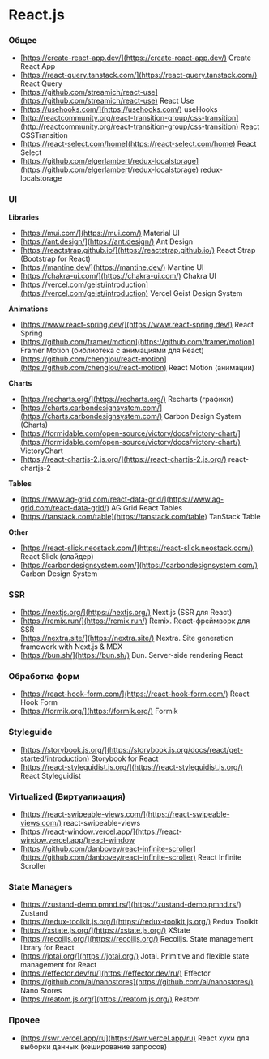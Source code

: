 # React.js

### Общее

- [https://create-react-app.dev/](https://create-react-app.dev/) Create React App
- [https://react-query.tanstack.com/](https://react-query.tanstack.com/) React Query
- [https://github.com/streamich/react-use](https://github.com/streamich/react-use) React Use
- [https://usehooks.com/](https://usehooks.com/) useHooks
- [http://reactcommunity.org/react-transition-group/css-transition](http://reactcommunity.org/react-transition-group/css-transition) React CSSTransition
- [https://react-select.com/home](https://react-select.com/home) React Select
- [https://github.com/elgerlambert/redux-localstorage](https://github.com/elgerlambert/redux-localstorage) redux-localstorage

### UI

**Libraries**

- [https://mui.com/](https://mui.com/) Material UI
- [https://ant.design/](https://ant.design/) Ant Design
- [https://reactstrap.github.io/](https://reactstrap.github.io/) React Strap (Bootstrap for React)
- [https://mantine.dev/](https://mantine.dev/) Mantine UI
- [https://chakra-ui.com/](https://chakra-ui.com/) Chakra UI
- [https://vercel.com/geist/introduction](https://vercel.com/geist/introduction) Vercel Geist Design System

**Animations**

- [https://www.react-spring.dev/](https://www.react-spring.dev/) React Spring
- [https://github.com/framer/motion](https://github.com/framer/motion) Framer Motion (библиотека с анимациями для React)
- [https://github.com/chenglou/react-motion](https://github.com/chenglou/react-motion) React Motion (анимации)

**Charts**

- [https://recharts.org/](https://recharts.org/) Recharts (графики)
- [https://charts.carbondesignsystem.com/](https://charts.carbondesignsystem.com/) Carbon Design System (Charts)
- [https://formidable.com/open-source/victory/docs/victory-chart/](https://formidable.com/open-source/victory/docs/victory-chart/) VictoryChart
- [https://react-chartjs-2.js.org/](https://react-chartjs-2.js.org/) react-chartjs-2

**Tables**

- [https://www.ag-grid.com/react-data-grid/](https://www.ag-grid.com/react-data-grid/) AG Grid React Tables
- [https://tanstack.com/table](https://tanstack.com/table) TanStack Table

**Other**

- [https://react-slick.neostack.com/](https://react-slick.neostack.com/) React Slick (слайдер)
- [https://carbondesignsystem.com/](https://carbondesignsystem.com/) Carbon Design System

### SSR

- [https://nextjs.org/](https://nextjs.org/) Next.js (SSR для React)
- [https://remix.run/](https://remix.run/) Remix. React-фреймворк для SSR
- [https://nextra.site/](https://nextra.site/) Nextra. Site generation framework with Next.js & MDX
- [https://bun.sh/](https://bun.sh/) Bun. Server-side rendering React

### Обработка форм

- [https://react-hook-form.com/](https://react-hook-form.com/) React Hook Form
- [https://formik.org/](https://formik.org/) Formik

### Styleguide

- [https://storybook.js.org/](https://storybook.js.org/docs/react/get-started/introduction) Storybook for React
- [https://react-styleguidist.js.org/](https://react-styleguidist.js.org/) React Styleguidist

### Virtualized (Виртуализация)

- [https://react-swipeable-views.com/](https://react-swipeable-views.com/) react-swipeable-views
- [https://react-window.vercel.app/](https://react-window.vercel.app/)react-window
- [https://github.com/danbovey/react-infinite-scroller](https://github.com/danbovey/react-infinite-scroller) React Infinite Scroller

### State Managers

- [https://zustand-demo.pmnd.rs/](https://zustand-demo.pmnd.rs/) Zustand
- [https://redux-toolkit.js.org/](https://redux-toolkit.js.org/) Redux Toolkit
- [https://xstate.js.org/](https://xstate.js.org/) XState
- [https://recoiljs.org/](https://recoiljs.org/) Recoiljs. State management library for React
- [https://jotai.org/](https://jotai.org/) Jotai. Primitive and flexible state management for React
- [https://effector.dev/ru/](https://effector.dev/ru/) Effector
- [https://github.com/ai/nanostores](https://github.com/ai/nanostores/) Nano Stores
- [https://reatom.js.org/](https://reatom.js.org/) Reatom

### Прочее

- [https://swr.vercel.app/ru](https://swr.vercel.app/ru) React хуки для выборки данных (кеширование запросов)
